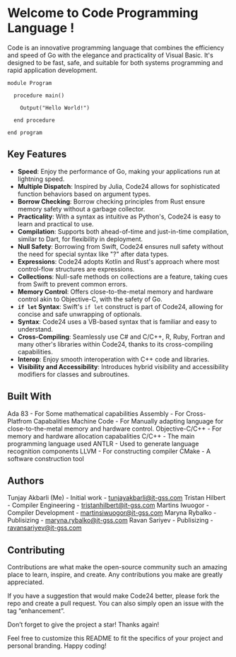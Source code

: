 # Welcome to Code Programming Language !

Code is an innovative programming language that combines the efficiency and speed of Go with the elegance and practicality of Visual Basic. It's designed to be fast, safe, and suitable for both systems programming and rapid application development.

```main.code
module Program

  procedure main()

    Output("Hello World!")

  end procedure

end program 
```

## Key Features

- **Speed**: Enjoy the performance of Go, making your applications run at lightning speed.
- **Multiple Dispatch**: Inspired by Julia, Code24 allows for sophisticated function behaviors based on argument types.
- **Borrow Checking**: Borrow checking principles from Rust ensure memory safety without a garbage collector.
- **Practicality**: With a syntax as intuitive as Python's, Code24 is easy to learn and practical to use.
- **Compilation**: Supports both ahead-of-time and just-in-time compilation, similar to Dart, for flexibility in deployment.
- **Null Safety**: Borrowing from Swift, Code24 ensures null safety without the need for special syntax like "?" after data types.
- **Expressions**: Code24 adopts Kotlin and Rust's approach where most control-flow structures are expressions.
- **Collections**: Null-safe methods on collections are a feature, taking cues from Swift to prevent common errors.
- **Memory Control**: Offers close-to-the-metal memory and hardware control akin to Objective-C, with the safety of Go.
- **`if let` Syntax**: Swift's `if let` construct is part of Code24, allowing for concise and safe unwrapping of optionals.
- **Syntax**: Code24 uses a VB-based syntax that is familiar and easy to understand.
- **Cross-Compiling**: Seamlessly use C# and C/C++, R, Ruby, Fortran and many other's libraries within Code24, thanks to its cross-compiling capabilities.
- **Interop**: Enjoy smooth interoperation with C++ code and libraries.
- **Visibility and Accessibility**: Introduces hybrid visibility and accessibility modifiers for classes and subroutines.

## Built With
Ada 83 - For Some mathematical capabilities
Assembly - For Cross-Platfrom Capabalities
Machine Code - For Manually adapting language for close-to-the-metal memory and hardware control.
Objective-C/C++ - For memory and hardware allocation capabalities
C/C++ - The main programming language used
ANTLR - Used to generate language recognition components
LLVM - For constructing compiler
CMake - A software construction tool


## Authors
Tunjay Akbarli (Me) - Initial work - tunjayakbarli@it-gss.com
Tristan Hilbert - Compiler Engineering - tristanhilbert@it-gss.com
Martins Iwuogor - Compiler Development - martinsiwuogor@it-gss.com
Maryna Rybalko - Publisizing - maryna.rybalko@it-gss.com
Ravan Sariyev - Publisizing - ravansariyev@it-gss.com

## Contributing
Contributions are what make the open-source community such an amazing place to learn, inspire, and create. Any contributions you make are greatly appreciated.

If you have a suggestion that would make Code24 better, please fork the repo and create a pull request. You can also simply open an issue with the tag “enhancement”.

Don’t forget to give the project a star! Thanks again!

Feel free to customize this README to fit the specifics of your project and personal branding. Happy coding!
